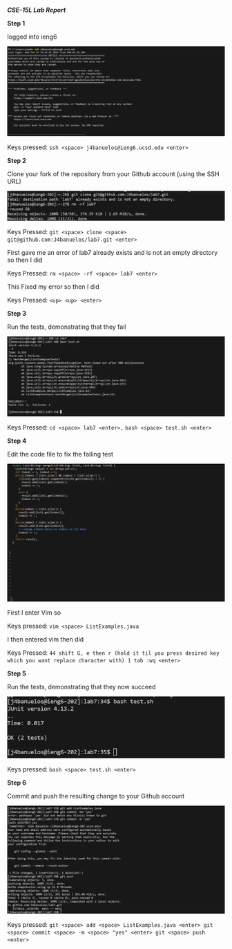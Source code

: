 ***CSE-15L Lab Report***

**Step 1**

logged into ieng6

![Image](LabReport4.1.png)

Keys pressed: `ssh <space> j4banuelos@ieng6.ucsd.edu <enter> `

**Step 2**

Clone your fork of the repository from your Github account (using the SSH URL)

![Image](LabReport4.2.png)

Keys Pressed: `git <space> clone <space> git@github.com:J4banuelos/lab7.git <enter>` 

First gave me an error of lab7 already exists and is not an empty directory so then I did 

Keys Pressed: `rm <space> -rf <space> lab7 <enter>`

This Fixed my error so then I did

Keys Pressed: `<up> <up> <enter>`


**Step 3**

Run the tests, demonstrating that they fail

![Image](LabReport4.3.png)

 Keys Pressed: `cd <space> lab7 <enter>,` `bash <space> test.sh <enter>`

**Step 4**

Edit the code file to fix the failing test

![Image](LabReport4.4.png)

First I enter Vim so

Keys pressed: `vim <space> ListExamples.java`

I then entered vim then did 

Keys Pressed: `44 shift G, e then r (hold it til you press desired key which you want replace character with) 1 tab :wq <enter>`

**Step 5**

Run the tests, demonstrating that they now succeed

![Image](LabReport4.5.png)

Keys pressed: `bash <space> test.sh <enter>`

**Step 6**

Commit and push the resulting change to your Github account 

![Image](LabReport4.6.png)

Keys pressed: `git <space> add <space> ListExamples.java <enter> git <space> commit <space> -m <space> "yes" <enter> git <space> push <enter>`


